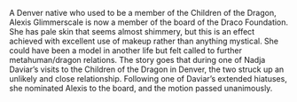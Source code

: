 A Denver native who used to be a member of the Children of the Dragon, Alexis Glimmerscale is now a member of the board of the Draco Foundation. She has pale skin that seems almost shimmery, but this is an effect achieved with excellent use of makeup rather than anything mystical. She could have been a model in another life but felt called to further metahuman/dragon relations. The story goes that during one of Nadja Daviar’s visits to the Children of the Dragon in Denver, the two struck up an unlikely and close relationship. Following one of Daviar’s extended hiatuses, she nominated Alexis to the board, and the motion passed unanimously.
